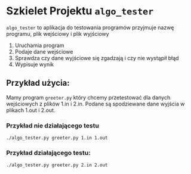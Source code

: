 # Szkielet Projektu `algo_tester` 
`algo_tester` to aplikacja do testowania programów
przyjmuje nazwę programu, plik wejściowy i plik wyjściowy

1. Uruchamia program
2. Podaje dane wejściowe
3. Sprawdza czy dane wyjściowe się zgadzają i czy nie wystąpił błąd
4. Wypisuje wynik


## Przykład użycia:

Mamy program `greeter.py` który chcemy przetestować dla danych wejściowych z plików 1.in i  2.in.
Podane są spodziewane dane wyjścia w plikach 1.out i 2.out.

### Przykład nie działającego testu
```
./algo_tester.py greeter.py 1.in 1.out

```


### Przykład działającego testu:

```
./algo_tester.py greeter.py 2.in 2.out

```

